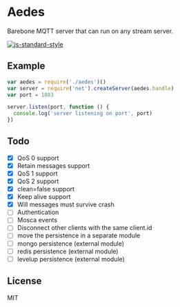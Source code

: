 # Aedes

Barebone MQTT server that can run on any stream server.

[![js-standard-style](https://cdn.rawgit.com/feross/standard/master/badge.svg)](https://github.com/feross/standard)

## Example

```js
var aedes = require('./aedes')()
var server = require('net').createServer(aedes.handle)
var port = 1883

server.listen(port, function () {
  console.log('server listening on port', port)
})
```

## Todo

* [x] QoS 0 support
* [x] Retain messages support
* [x] QoS 1 support
* [x] QoS 2 support
* [x] clean=false support
* [x] Keep alive support
* [x] Will messages must survive crash
* [ ] Authentication
* [ ] Mosca events
* [ ] Disconnect other clients with the same client.id
* [ ] move the persistence in a separate module
* [ ] mongo persistence (external module)
* [ ] redis persistence (external module)
* [ ] levelup persistence (external module)

## License

MIT
